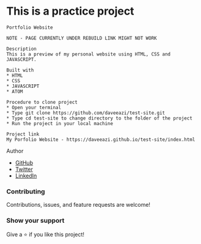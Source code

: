 # **This is a practice project**

````
Portfolio Website

NOTE - PAGE CURRENTLY UNDER REBUILD LINK MIGHT NOT WORK

Description
This is a preview of my personal website using HTML, CSS and JAVASCRIPT.

Built with
* HTML
* CSS
* JAVASCRIPT
* ATOM 

Procedure to clone project
* Open your terminal
* Type git clone https://github.com/daveeazi/test-site.git
* Type cd test-site to change directory to the folder of the project
* Run the project in your local machine

Project link
My Porfolio Website - https://daveeazi.github.io/test-site/index.html
````
Author

* [GitHub](https://github.com/daveeazi)
* [Twitter](https://twitter.com/iamdaveeazi)
* [LinkedIn](https://www.linkedin.com/in/david-atat/)

### Contributing

Contributions, issues, and feature requests are welcome!

### Show your support

Give a ⭐️ if you like this project!
